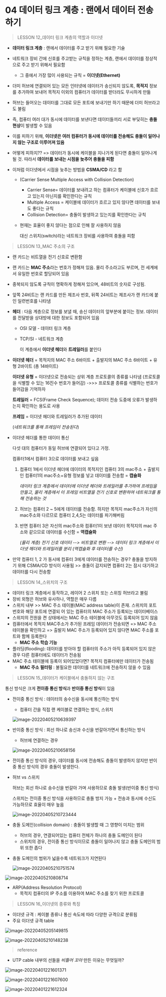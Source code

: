 # 04 데이터 링크 계층 : 랜에서 데이터 전송하기



> LESSON 12_데이터 링크 계층의 역할과 이더넷

* **데이터 링크 계층** : 랜에서 데이터를 주고 받기 위해 필요한 기술

* 네트워크 장비 간에 신호를 주고받는 규칙을 정하는 계층, 랜에서 데이터를 정상적으로 주고 받기 위해서 필요함

  * 그 중에서 가장 많이 사용되는 규칙 = **이더넷(Ethernet)**

* 더미 허브에 연결되어 있는 모든 인터넷에 데이터가 송신되지 않도록, **목적지** 정보를 추가하여 보내어 목적지 이외의 컴퓨터가 데이터를 받더라도 무시하게 만듦

* 허브는 들어오는 데이터를 그대로 모든 포트에 보내기만 하기 때문에 더미 허브라고도 불림

* 즉, 컴퓨터 여러 대가 동시에 데이터를 보낸다면 데이터들끼리 서로 부딪히는 **충돌 현상**이 발생할 수 있음

* 이를 피하기 위해, **이더넷은 여러 컴퓨터가 동시에 데이터를 전송해도 충돌이 일어나지 않는 구조로 이루어져 있음**

* 어떻게 피하지?? => 데이터가 동시에 케이블을 지나가게 된다면 충돌이 일어나게 될 것. 따라서 **데이터를 보내는 시점을 늦추어 충돌을 피함**

* 이처럼 이더넷에서 시점을 늦추는 방법을 **CSMA/CD** 라고 함

  * (Carrier Sense Multiple Access with Collision Detection)

    - Carrier Sense= 데이터를 보내려고 하는 컴퓨터가 케이블에 신호가 흐르고 있는지 아닌지를 확인한다는 규칙
    - Multiple Access = 케이블에 데이터가 흐르고 있지 않다면 데이터를 보내도 좋다는 규칙
    - Collision Detection= 충돌이 발생하고 있는지를 확인한다는 규칙 

  * 현재는 효율이 좋지 않다는 점으로 인해 잘 사용하지 않음

    대신 스위치(switch)라는 네트워크 장비를 사용하여 충돌을 피함





> LESSON 13_MAC 주소의 구조

* 랜 카드는 비트열을 전기 신호로 변환함

* 랜 카드는 **MAC 주소**라는 번호가 정해져 있음. 물리 주소라고도 부르며, 전 세계에서 유일한 번호로 할당되어 있음

* 중복되지 않도록 규칙이 명확하게 정해져 있으며, 48비트의 숫자로 구성됨.

* 앞쪽 24비트는 랜 카드를 만든 제조사 번호, 뒤쪽 24비트는 제조사가 랜 카드에 붙인 일련번호를 나타냄

* **헤더** : 다음 계층으로 정보를 보낼 때, 송신 데이터의 앞부분에 붙이는 정보. 데이터를 전달받을 상대방에 대한 정보도 포함되어 있음

  - OSI 모델 - 데이터 링크 계층

  - TCP/SI - 네트워크 계층

    이 계층에서 **이더넷 헤더**와 **트레일러**를 붙인다

* **이더넷 헤더** = 목적지의 MAC 주소 6바이트 + 출발지의 MAC 주소 6바이트 + 유형 2바이트 (총 14바이트)

  **이더넷 유형** = 이더넷으로 전송되는 상위 계층 프로토콜의 종류를 나타냄 (프로토콜을 식별할 수 있는 16진수 번호가 들어감) ->>> 프로토콜 종류를 식별하는 번호가 들어감을 기억하자

  **트레일러** = FCS(Frame Check Sequence); 데이터 전송 도중에 오류가 발생하는지 확인하는 용도로 사용

  **프레임** = 이더넷 헤더와 트레일러가 추가된 데이터

  (*네트워크를 통해 프레임이 전송된다*)

* 이더넷 헤더를 통한 데이터 통신

  다섯 대의 컴퓨터가 동일 허브에 연결되어 있다고 가정.

  컴퓨터1에서 컴퓨터 3으로 데이터를 보내고 싶음

  1. 컴퓨터 1에서 이더넷 헤더에 데이터의 목적지인 컴퓨터 3의 mac주소 + 출발지인 컴퓨터1의 mac주소+유형 정보를 넣고 데이터를 전송함 = **캡슐화**

     *데이터 링크 계층에서 데이터에 이더넷 헤더와 트레일러를 추가하여 프레임을 만들고, 물리 계층에서 이 프레임 비트열을 전기 신호로 변환하여 네트워크를 통해 전송하는 것* 

  2. 허브는 컴퓨터 2 ~ 5에게 데이터를 전송함. 하지만 목적지 mac주소가 자신의 mac주소와 다르므로 컴퓨터 2,4,5는 데이터를 파기해버림

  3. 반면 컴퓨터 3은 자신의 mac주소와 컴퓨터1이 보낸 데이터 목적지의 mac 주소와 같으므로 데이터를 수신함 = **역캡슐화**

     *(물리 계층) 전기 신호 데이터  --> 비트열로 변환 --> 데이터 링크 계층에서 이더넷 헤더와 트레일러를 분리 (역캡슐화 후 데이터를 수신)*

* 만약 컴퓨터 1, 2 가 동시에 컴퓨터 3에게 데이터를 전송하는 경우? 충돌을 방지하기 위해 CSMA/CD 방식이 사용됨 >> 충돌이 감지되면 컴퓨터 2는 잠시 대기하고 데이터를 다시 전송함





> LESSON 14_스위치의 구조

* 데이터 링크 계층에서 동작하고, 레이어 2 스위치 또는 스위칭 허브라고 불림
* 장비 외형은 허브와 유사하나, 역할은 매우 다름
* 스위치 내부 >> MAC 주소 테이블(MAC address table)이 존재. 스위치의 포트 번호와 해당 포트에 연결되 어 있는 컴퓨터의 MAC 주소가 등록되는 데이터베이스
* 스위치의 전원을 켠 상태에서는 MAC 주소 테이블에 아무것도 등록되어 있지 않음
* 컴퓨터에서 목적지 MAC주소가 추가된 프레임 데이터가 전송되면 => MAC 주소 테이블을 확인하고 => 출발지 MAC 주소가 등록되어 있지 않다면 MAC 주소를 포트와 함께 등록한다
  * **MAC 주소 학습 기능**
* 플러딩(flooding): 데이터를 받아야 할 컴퓨터의 주소가 아직 등록되어 있지 않은 경우 다른 컴퓨터에도 데이터가 전송됨
* MAC 주소 테이블에 등록이 되어있었다면? 목적지 컴퓨터에만 데이터가 전송됨
  * **MAC 주소 필터링** : 불필요한 데이터를 네트워크에 전송하지 않을 수 있음





> LESSON 15_데이터가 케이블에서 충돌하지 않는 구조

통신 방식은 크게 **전이중 통신 방식**과 **반이중 통신 방식**이 있음

* 전이중 통신 방식 : 데이터의 송수신을 동시에 통신하는 방식

  * 컴퓨터 간을 직접 랜 케이블로 연결하는 방식, 스위치

  ![image-20220405210639397](day3.assets/image-20220405210639397.png)

* 반이중 통신 방식 : 회선 하나로 송신과 수신을 번갈아가면서 통신하는 방식

  * 허브에 연결하는 경우

  ![image-20220405210658156](day3.assets/image-20220405210658156.png)

* 전이중 통신 방식의 경우, 데이터를 동시에 전송해도 충돌이 발생하지 않지만 반이중 통신 방식의 경우 충돌이 발생한다.

* 허브 vs 스위치

  허브는 회선 하나로 송수신을 번갈아 가며 사용하므로 충돌 발생(반이중 통신 방식)

  스위치는 전이중 통신 방식을 사용하므로 충돌 방지 가능 + 전송과 동시에 수신도 가능하므로 효율이 매우 높음

  ![image-20220405210723444](day3.assets/image-20220405210723444.png)

* 충돌 도메인(collision domain) : 충돌이 발생할 때 그 영향이 미치는 범위

  * 허브의 경우, 연결되어있는 컴퓨터 전체가 하나의 충돌 도메인이 된다
  * 스위치의 경우, 전이중 통신 방식이므로 충돌이 일어나지 않고 충돌 도메인의 범위 또한 좁다

* 충돌 도메인의 범위가 넓을수록 네트워크가 지연된다

  ![image-20220405210751574](day3.assets/image-20220405210751574.png)

![image-20220405210808714](day3.assets/image-20220405210808714.png)

* ARP(Address Resolution Protocol)
  * 목적지 컴퓨터의 IP 주소를 이용하여 MAC 주소를 찾기 위한 프로토콜



> LESSON 16_이더넷의 종류와 특징

* 이더넷 규격 : 케이블 종류나 통신 속도에 따라 다양한 규격으로 분류됨
* 주요 이더넷 규격 table

![image-20220405205149815](day3.assets/image-20220405205149815.png)

![image-20220405210148238](day3.assets/image-20220405210148238.png)



> reference

* UTP cable 내부의 선들을 *비틀어 꼬아* 만든 이유는 무엇일까?

![image-20220401221601371](day3.assets/image-20220401221601371.png)

![image-20220401221607600](day3.assets/image-20220401221607600.png)

![image-20220401221612324](day3.assets/image-20220401221612324.png)